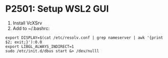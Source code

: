 # P2501: Setup WSL2 GUI

1. Install VcXSrv
2. Add to ~/.bashrc:
```
export DISPLAY=$(cat /etc/resolv.conf | grep nameserver | awk '{print $2; exit;}'):0.0
export LIBGL_ALWAYS_INDIRECT=1
sudo /etc/init.d/dbus start &> /dev/nulll
```